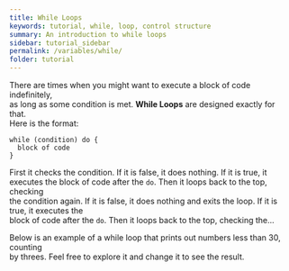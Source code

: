 ```yaml
---
title: While Loops
keywords: tutorial, while, loop, control structure
summary: An introduction to while loops
sidebar: tutorial_sidebar
permalink: /variables/while/
folder: tutorial
---
```

There are times when you might want to execute a block of code indefinitely,  
as long as some condition is met. **While Loops** are designed exactly for that.  
Here is the format:

```
while (condition) do {
  block of code
}
```

First it checks the condition. If it is false, it does nothing. If it is true, it  
executes the block of code after the `do`. Then it loops back to the top, checking  
the condition again. If it is false, it does nothing and exits the loop. If it is true, it executes the  
block of code after the `do`. Then it loops back to the top, checking the...

Below is an example of a while loop that prints out numbers less than 30, counting  
by threes. Feel free to explore it and change it to see the result.
<object id="example-1" data="{{site.baseurl}}/embedded-web-editor/?while" width="100%" height="550px"> </object>
